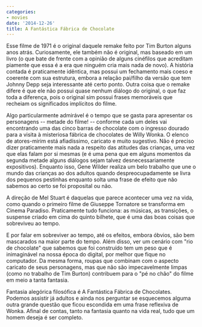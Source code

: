 ```yaml
---
categories:
- movies
date: '2014-12-26'
title: A Fantástica Fábrica de Chocolate
---
```


Esse filme de 1971 é o original daquele remake feito por Tim Burton alguns anos atrás. Curiosamente, ele também não é original, mas baseado em um livro (o que bate de frente com a opinião de alguns cinéfilos que acreditam piamente que essa é a era que ninguém cria mais nada de novo). A história contada é praticamente idêntica, mas possui um fechamento mais coeso e coerente com sua estrutura, embora a relação pai/filho da versão que tem Johnny Depp seja interessante até certo ponto. Outra coisa que o remake difere é que ele não possui quase nenhum diálogo do original, o que faz toda a diferença, pois o original sim possui frases memoráveis que recheiam os significados implícitos do filme.

Algo particularmente admirável é o tempo que se gasta para apresentar os personagens -- metade do filme! -- conforme cada um deles vai encontrando uma das cinco barras de chocolate com o ingresso dourado para a visita à misteriosa fábrica de chocolates de Willy Wonka. O elenco de atores-mirim está afiadíssimo, caricato e muito sugestivo. Não é preciso dizer praticamente mais nada a respeito das atitudes das crianças, uma vez que elas falam por si mesmas (e é uma pena que em alguns momentos da segunda metade alguns diálogos sejam talvez desnecessariamente expositivos). Enquanto isso, Gene Wilder realiza um belo trabalho que une o mundo das crianças ao dos adultos quando despreocupadamente se livra dos pequenos pestinhas enquanto solta uma frase de efeito que não sabemos ao certo se foi proposital ou não.

A direção de Mel Stuart é daquelas que parece acontecer uma vez na vida, como quando o primeiro filme de Giuseppe Tornatore se transforma em Cinema Paradiso. Praticamente tudo funciona: as músicas, as transições, o suspense criado em cima do quinto bilhete, que é uma das boas coisas que sobreviveu ao tempo.

E por falar em sobreviver ao tempo, até os efeitos, embora óbvios, são bem mascarados na maior parte do tempo. Além disso, ver um cenário com "rio de chocolate" que sabemos que foi construído tem um peso que é inimaginável na nossa época do digital, por melhor que fique no computador. Da mesma forma, roupas que combinam com o aspecto caricato de seus personagens, mas que não são impecavelmente limpas (como no trabalho de Tim Burton) contribuem para o "pé no chão" do filme em meio a tanta fantasia.

Fantasia alegórica filosófica é A Fantástica Fábrica de Chocolates. Podemos assistir já adultos e ainda nos perguntar se esquecemos alguma outra grande questão que ficou escondida em uma frase reflexiva de Wonka. Afinal de contas, tanto na fantasia quanto na vida real, tudo que um homem deseja é ser completo.